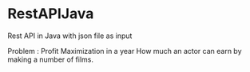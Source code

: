 # RestAPIJava
Rest API in Java with json file as input

Problem : Profit Maximization in a year
How much an actor can earn by making a number of films. 

